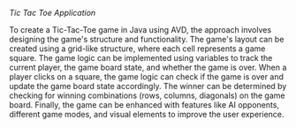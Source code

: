 *Tic Tac Toe Application*

To create a Tic-Tac-Toe game in Java using AVD, the approach involves designing the game's structure and functionality. The game's layout can be created using a grid-like structure,
where each cell represents a game square. The game logic can be implemented using variables to track the current player, the game board state, and whether the game is over. When a
player clicks on a square, the game logic can check if the game is over and update the game board state accordingly. The winner can be determined by checking for winning combinations
(rows, columns, diagonals) on the game board. Finally, the game can be enhanced with features like AI opponents, different game modes, and visual elements to improve the user experience.
